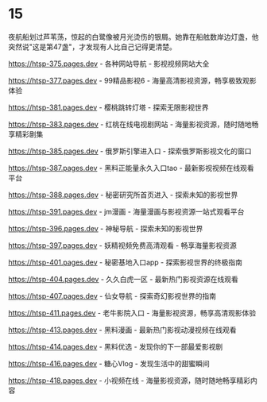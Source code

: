 # 15
夜航船划过芦苇荡，惊起的白鹭像被月光烫伤的银屑。她靠在船舷数岸边灯盏，他突然说"这是第47盏"，才发现有人比自己记得更清楚。

https://htsp-375.pages.dev - 各种网站导航 - 影视视频网站大全

https://htsp-377.pages.dev - 99精品影视6 - 海量高清影视资源，畅享极致观影体验

https://htsp-381.pages.dev - 樱桃跳转灯塔 - 探索无限影视世界

https://htsp-383.pages.dev - 红桃在线电视剧网站 - 海量影视资源，随时随地畅享精彩剧集

https://htsp-385.pages.dev - 俄罗斯引擎进入口 - 探索俄罗斯影视文化的窗口

https://htsp-387.pages.dev - 黑料正能量永久入口tao - 最新影视视频在线观看平台

https://htsp-388.pages.dev - 秘密研究所首页进入 - 探索未知的影视世界

https://htsp-391.pages.dev - jm漫画 - 海量漫画与影视资源一站式观看平台

https://htsp-396.pages.dev - 神秘导航 - 探索未知的影视世界

https://htsp-397.pages.dev - 妖精视频免费高清观看 - 畅享海量影视资源

https://htsp-401.pages.dev - 秘密基地入口app - 探索影视世界的终极指南

https://htsp-404.pages.dev - 久久白虎一区 - 最新热门影视资源在线观看

https://htsp-407.pages.dev - 仙女导航 - 探索奇幻影视世界的指南

https://htsp-411.pages.dev - 老牛影院入口 - 海量影视资源，畅享高清观影体验

https://htsp-413.pages.dev - 黑料漫画 - 最新热门影视动漫视频在线观看

https://htsp-414.pages.dev - 黑料优选 - 发现你的下一部最爱影视剧

https://htsp-416.pages.dev - 糖心Vlog - 发现生活中的甜蜜瞬间

https://htsp-418.pages.dev - 小视频在线 - 海量影视资源，随时随地畅享精彩内容
